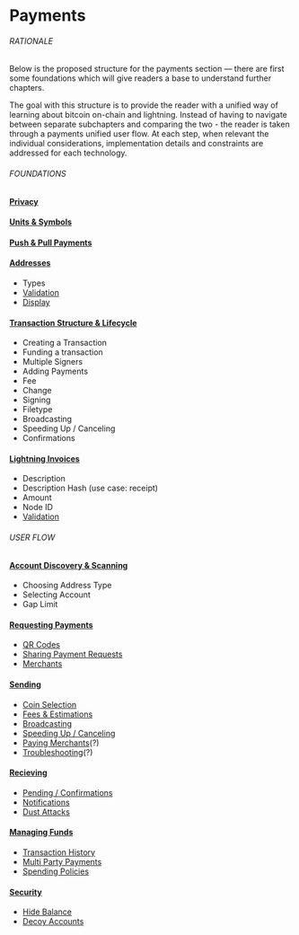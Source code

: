 # Payments

###### RATIONALE

Below is the proposed structure for the payments section — there are first some foundations which will give readers a base to understand further chapters.

The goal with this structure is to provide the reader with a unified way of learning about bitcoin on-chain and lightning. Instead of having to navigate between separate subchapters and comparing the two - the reader is taken through a payments unified user flow. At each step, when relevant the individual considerations, implementation details and constraints are addressed for each technology.


###### FOUNDATIONS

#### [Privacy](#)

#### [Units & Symbols](#)

#### [Push & Pull Payments](#)

#### [Addresses](#)

- Types
- [Validation](#)
- [Display](#)

#### [Transaction Structure & Lifecycle](#)

- Creating a Transaction
- Funding a transaction
- Multiple Signers
- Adding Payments
- Fee
- Change
- Signing
- Filetype
- Broadcasting
- Speeding Up / Canceling
- Confirmations

#### [Lightning Invoices](#)

- Description
- Description Hash (use case: receipt)
- Amount
- Node ID
- [Validation](#)

###### USER FLOW

#### [Account Discovery & Scanning](./account-scanning.md)

- Choosing Address Type
- Selecting Account
- Gap Limit

#### [Requesting Payments](#)

- [QR Codes](#)
- [Sharing Payment Requests](#)
- [Merchants](#)

#### [Sending](#)

- [Coin Selection](#)
- [Fees & Estimations](#)
- [Broadcasting](#)
- [Speeding Up / Canceling](#)
- [Paying Merchants](#)(?)
- [Troubleshooting](#)(?)

#### [Recieving](#)

- [Pending / Confirmations](#)
- [Notifications](#)
- [Dust Attacks](#)

#### [Managing Funds](#)

- [Transaction History](#)
- [Multi Party Payments](#)
- [Spending Policies](#)

#### [Security](#)

- [Hide Balance](#)
- [Decoy Accounts](#)

